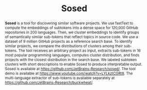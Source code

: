 ---
title: "Sosed"
collection: tools
permalink: /tool/sosed
paperurl: 'https://doi.org/10.1145/3324884.3415291'
pdf: 'https://arxiv.org/pdf/2007.02599.pdf'
tool: 'https://github.com/JetBrains-Research/sosed/'
video: 'https://www.youtube.com/watch?v=LYLkztCGRt8'
tag: 'A tool for discovering similar software projects.'
abstract: '<p><b>Sosed</b> is a tool for discovering similar software projects. We use fastText to compute the embeddings of subtokens into a dense space for 120,000 GitHub repositories in 200 languages. Then, we cluster embeddings to identify groups of semantically similar sub-tokens that reflect topics in source code. We use a dataset of 9 million GitHub projects as a reference search base. To identify similar projects, we compare the distributions of clusters among their sub-tokens. The tool receives an arbitrary project as input, extracts sub-tokens in 16 most popular programming languages, computes cluster distribution, and finds projects with the closest distribution in the search base. We labeled subtoken clusters with short descriptions to enable Sosed to produce interpretable output. Sosed is available at <a href="https://github.com/JetBrains-Research/sosed/">https://github.com/JetBrains-Research/sosed/</a>. The tool demo is available at <a href="https://www.youtube.com/watch?v=LYLkztCGRt8">https://www.youtube.com/watch?v=LYLkztCGRt8</a>. The multi-language extractor of sub-tokens is available separately at <a href="https://github.com/JetBrains-Research/buckwheat/">https://github.com/JetBrains-Research/buckwheat/</a>.</p>'
---